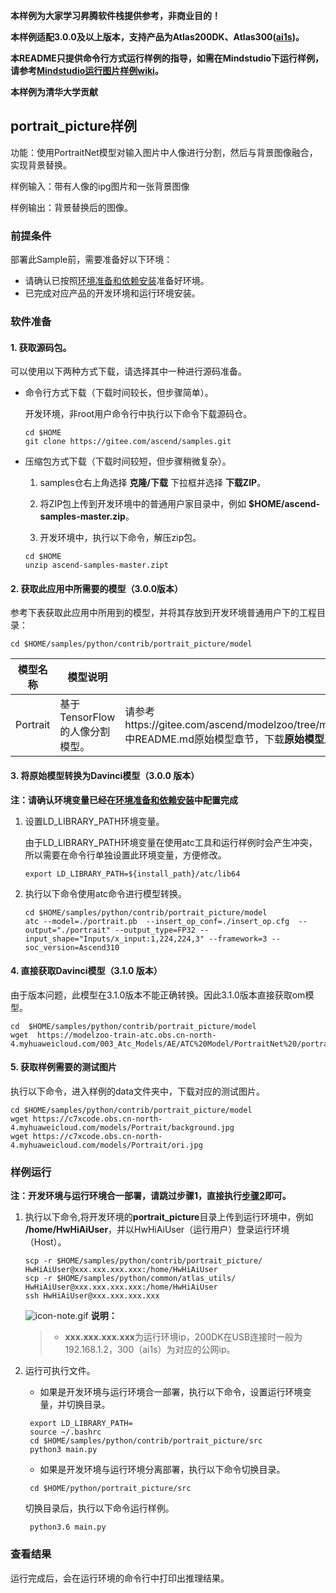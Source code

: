 **本样例为大家学习昇腾软件栈提供参考，非商业目的！**

**本样例适配3.0.0及以上版本，支持产品为Atlas200DK、Atlas300([ai1s](https://support.huaweicloud.com/productdesc-ecs/ecs_01_0047.html#ecs_01_0047__section78423209366))。**

**本README只提供命令行方式运行样例的指导，如需在Mindstudio下运行样例，请参考[Mindstudio运行图片样例wiki](https://gitee.com/ascend/samples/wikis/Mindstudio运行图片样例?sort_id=3164874)。**

**本样例为清华大学贡献**

## portrait_picture样例

功能：使用PortraitNet模型对输入图片中人像进行分割，然后与背景图像融合，实现背景替换。

样例输入：带有人像的ipg图片和一张背景图像

样例输出：背景替换后的图像。

### 前提条件

部署此Sample前，需要准备好以下环境：

- 请确认已按照[环境准备和依赖安装](https://gitee.com/ascend/samples/blob/master/python/environment)准备好环境。
- 已完成对应产品的开发环境和运行环境安装。

### 软件准备

#### 1. 获取源码包。

  可以使用以下两种方式下载，请选择其中一种进行源码准备。

   - 命令行方式下载（下载时间较长，但步骤简单）。

     开发环境，非root用户命令行中执行以下命令下载源码仓。
        ```
     cd $HOME
     git clone https://gitee.com/ascend/samples.git
        ```
   - 压缩包方式下载（下载时间较短，但步骤稍微复杂）。

     1. samples仓右上角选择 **克隆/下载** 下拉框并选择 **下载ZIP**。

     2. 将ZIP包上传到开发环境中的普通用户家目录中，例如 **$HOME/ascend-samples-master.zip**。

     3. 开发环境中，执行以下命令，解压zip包。
       
      ```
     cd $HOME
     unzip ascend-samples-master.zipt
      ```
#### 2. 获取此应用中所需要的模型（3.0.0版本）

   参考下表获取此应用中所用到的模型，并将其存放到开发环境普通用户下的工程目录：

	cd $HOME/samples/python/contrib/portrait_picture/model

| **模型名称** | **模型说明**                   | **模型下载路径**                                             |
| ------------ | ------------------------------ | ------------------------------------------------------------ |
| Portrait     | 基于TensorFlow的人像分割模型。 | 请参考https://gitee.com/ascend/modelzoo/tree/master/contrib/Research/cv/portraitnet/ATC_PortraitNet_tf_AE 中README.md原始模型章节，下载**原始模型**及**对应的cfg文件**。 |

#### 3. 将原始模型转换为Davinci模型（3.0.0 版本）

   **注：请确认环境变量已经在[环境准备和依赖安装](https://gitee.com/ascend/samples/blob/master/python/environment)中配置完成**

   1. 设置LD_LIBRARY_PATH环境变量。

      由于LD_LIBRARY_PATH环境变量在使用atc工具和运行样例时会产生冲突，所以需要在命令行单独设置此环境变量，方便修改。

         ```	
      export LD_LIBRARY_PATH=${install_path}/atc/lib64
         ```
	
   2. 执行以下命令使用atc命令进行模型转换。
         ```
      cd $HOME/samples/python/contrib/portrait_picture/model
      atc --model=./portrait.pb  --insert_op_conf=./insert_op.cfg  --output="./portrait" --output_type=FP32 --input_shape="Inputs/x_input:1,224,224,3" --framework=3 --soc_version=Ascend310
         ```
#### 4. 直接获取Davinci模型（3.1.0 版本）

​	由于版本问题，此模型在3.1.0版本不能正确转换。因此3.1.0版本直接获取om模型。

    cd  $HOME/samples/python/contrib/portrait_picture/model
    wget  https://modelzoo-train-atc.obs.cn-north-4.myhuaweicloud.com/003_Atc_Models/AE/ATC%20Model/PortraitNet%20/portrait.om

#### 5. 获取样例需要的测试图片

执行以下命令，进入样例的data文件夹中，下载对应的测试图片。

    cd $HOME/samples/python/contrib/portrait_picture/model
    wget https://c7xcode.obs.cn-north-4.myhuaweicloud.com/models/Portrait/background.jpg
    wget https://c7xcode.obs.cn-north-4.myhuaweicloud.com/models/Portrait/ori.jpg


### 样例运行

**注：开发环境与运行环境合一部署，请跳过步骤1，直接执行[步骤2](https://gitee.com/ascend/samples/tree/master/python/level2_simple_inference/2_object_detection/YOLOV3_coco_detection_picture#step_2)即可。**

1. 执行以下命令,将开发环境的**portrait_picture**目录上传到运行环境中，例如 **/home/HwHiAiUser**，并以HwHiAiUser（运行用户）登录运行环境（Host）。
      ```
   scp -r $HOME/samples/python/contrib/portrait_picture/  HwHiAiUser@xxx.xxx.xxx.xxx:/home/HwHiAiUser
   scp -r $HOME/samples/python/common/atlas_utils/   HwHiAiUser@xxx.xxx.xxx.xxx:/home/HwHiAiUser
   ssh HwHiAiUser@xxx.xxx.xxx.xxx
      ```

   ![icon-note.gif](https://images.gitee.com/uploads/images/2020/1106/160652_6146f6a4_5395865.gif) **说明：**

   > - **xxx.xxx.xxx.xxx**为运行环境ip，200DK在USB连接时一般为192.168.1.2，300（ai1s）为对应的公网ip。


2. 运行可执行文件。

   - 如果是开发环境与运行环境合一部署，执行以下命令，设置运行环境变量，并切换目录。
	```
     export LD_LIBRARY_PATH=
     source ~/.bashrc
     cd $HOME/samples/python/contrib/portrait_picture/src
     python3 main.py 
	```
   - 如果是开发环境与运行环境分离部署，执行以下命令切换目录。
	```
     cd $HOME/python/portrait_picture/src
	```
     切换目录后，执行以下命令运行样例。
   
	```
     python3.6 main.py 
	```


### 查看结果

运行完成后，会在运行环境的命令行中打印出推理结果。